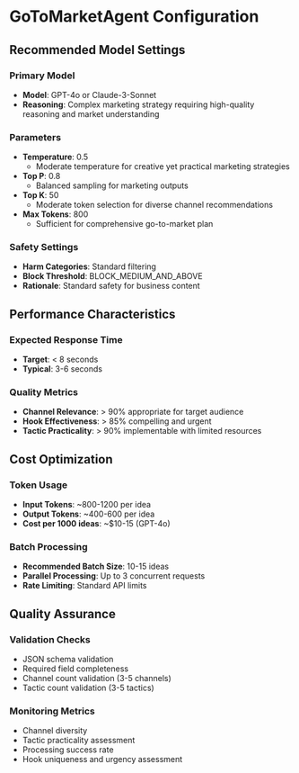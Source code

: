 # GoToMarketAgent Configuration

## Recommended Model Settings

### Primary Model
- **Model**: GPT-4o or Claude-3-Sonnet
- **Reasoning**: Complex marketing strategy requiring high-quality reasoning and market understanding

### Parameters
- **Temperature**: 0.5
  - Moderate temperature for creative yet practical marketing strategies
- **Top P**: 0.8
  - Balanced sampling for marketing outputs
- **Top K**: 50
  - Moderate token selection for diverse channel recommendations
- **Max Tokens**: 800
  - Sufficient for comprehensive go-to-market plan

### Safety Settings
- **Harm Categories**: Standard filtering
- **Block Threshold**: BLOCK_MEDIUM_AND_ABOVE
- **Rationale**: Standard safety for business content

## Performance Characteristics

### Expected Response Time
- **Target**: < 8 seconds
- **Typical**: 3-6 seconds

### Quality Metrics
- **Channel Relevance**: > 90% appropriate for target audience
- **Hook Effectiveness**: > 85% compelling and urgent
- **Tactic Practicality**: > 90% implementable with limited resources

## Cost Optimization

### Token Usage
- **Input Tokens**: ~800-1200 per idea
- **Output Tokens**: ~400-600 per idea
- **Cost per 1000 ideas**: ~$10-15 (GPT-4o)

### Batch Processing
- **Recommended Batch Size**: 10-15 ideas
- **Parallel Processing**: Up to 3 concurrent requests
- **Rate Limiting**: Standard API limits

## Quality Assurance

### Validation Checks
- JSON schema validation
- Required field completeness
- Channel count validation (3-5 channels)
- Tactic count validation (3-5 tactics)

### Monitoring Metrics
- Channel diversity
- Tactic practicality assessment
- Processing success rate
- Hook uniqueness and urgency assessment